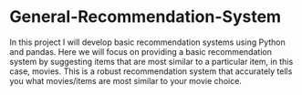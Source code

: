 # General-Recommendation-System
In this project I will develop basic recommendation systems using Python and pandas. Here we will focus on providing a basic recommendation system by suggesting items that are most similar to a particular item, in this case, movies. This is a robust recommendation system that accurately tells you what movies/items are most similar to your movie choice.
